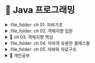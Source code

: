 # 📝 Java 프로그래밍

<details>
<summary> :file_folder: ch 01. 자바기초 </summary>
<div markdown="1">
  
## 📖 자바 프로그래밍 시작
### 💡 프로그래밍이란
- 프로그래밍: 컴퓨터가 일을 수행하도록 프로그래밍 언어로 명령어 집합(프로그램)을 만드는 일
- 컴파일: 프로그래밍 언어를 컴퓨터가 실행 가능한 기계어로 만드는 일
- 컴파일러: 기계어로 바꾸어 주는 프로그램(ex. 자바 컴파일러.gcc)
### 💡 자바프로그래밍의 특징
- 플랫폼에 영향을 받지 않으므로 다양한 환경에서 사용할 수 있다.
- 객체 지향 언어이기 때문에 유지보수가 쉽고 확장성이 좋다.
- 프로그램이 안정적이다.
- 풍부한 기능이 제공되는 오픈 소스이다.
### 💡 객체 지향 프로그래밍이 무엇인가?
- 프로그램의 구현을 시간의 흐름순이 아닌 객체간의 관계와 협력을 기반으로 프로그램 하는 것
- Object Oriented Programming(OOP) 이라고 함
- 사용 하는 언어: Java, C++, C#, Python, Javascript 등 다수

## 📖 변하지 않는 상수와 리터럴, 변수의 형 변환

### 💡 상수(constant) 선언하기

- 상수는 변하지 않는 수
- `final` 예약어를 사용하여 선언
- 상수를 사용하면 변하지 않는 값을 반복하여 사용할 때 의미있는 문자로 인식하기 쉽고 변하더라도 선언한 부분만 변경하면 되므로 여러부분을 수정할 필요가 없다.

```java
package ch10;

public class ConstantTest{
  public static void main(String[] args){

    final int MAX_NUM = 100;
    final int MIN_NUM;

    MIN_NUM = 0;

    System.out.println(MAX_NUM);
    System.out.println(MIN_NUM);
  }
}
```

### 💡 형 변환

- 서로 다른 자료형 간에 연산등의 수행을 위해 하나의 자료형으로 통일하는 것
- 묵시적 형 변환(explicit type conversion, 자동 현변환)과 명시적 형 변환(implicit tpye conversion, 강제 형변환)이 있음
- 바이트 크기가 작은 자료형에서 큰 자료형으로 형 변환은 자동으로 이루어 짐
- 덜 정밀한 자료형(정수)에서 더 정밀한 자료형(실수)으로 형 변환은 자동으로 이루어 짐

```java
package ch10;

  public class TypeConversionTest {
  public static void main(String[] args){

    double dNum = 1.2;
    float fNum = 0.9F;

    int iNum1 = (int)dNum + (int)fNum;
    int iNum2 = (int)(dNum + fNum);

    System.out.println(iNum1);
    System.out.println(iNum2);
  }
}
```

## 📖 연산자

### 💡 대입연산자 (assignment operator)

- 변수에 다른 변수나 값을 대입하는 연산자
- 이항 연산자 중 우선 순위가 가장 낮은 연산자들
- 왼족 변수 = 오른쪽 변수

### 💡 부호 연산자

- 단항 연산자
- 변수의 부호를 유지하거나 바꿈
- 실제 변수의 부호가 변하려면 대입 연산자를 사용해야함

### 💡 산술 연산자

- 사칙 연산자

| 연산자 | 기능                                                    | 연산 예 |
| :----: | ------------------------------------------------------- | ------- |
|   +    | 두 항을 더한다.                                         | 1+2     |
|   -    | 앞에 있는 항에서 뒤에 있는 항을 뺀다.                   | 1-2     |
|   \*   | 두 항을 곱한다.                                         | 1\*2    |
|   /    | 앞에 있는 항에서 뒤에 있는 항을 나우어 몫을 구한다.     | 4/3     |
|   %    | 앞에 있는 항에서 뒤에 있는 항을 나우어 나머지를 구한다. | 4%3     |

### 💡 논리 연산자

- 관계 연산자와 혼합하여 많이 사용됨
  | 연산자 | 기능 | 연산 예 |
  | :--: | -- | -- |
  | && (논리곱) | 두 항이 모두 참인 경우에만 결과 값이 참이다. | booleanval = (5 > 3) && (5 > 2); |
  | (논리합) | 두 항 중 하나의 항만 참이면 결과 값은 참이다. | booleanval = (5 > 3) || (5 < 2); |
  | ! (부정) | 단항 연산자이다. 참인 경우는 거짓으로 바꾸고, 거짓인 경우 참으로 바꾼다. | booleanval = !(5 > 3); |

### 💡 조건 연산자

- 삼항 연산자
- 조건식의 결과가 true인 경우와 거짓은 경우에 따라 다른 결과가 수행됨
- if 문을 간단히 표현할 때 사용할 수 있음
  | 연산자 | 기능 | 연산 예 |
  | :--: | -- | -- |
  | 조건식 ? 결과1 : 결과2 | 조건식이 참이면 결과1, 조건식이 거짓이면 결과2가 선택된다. | int num = (5 > 3) ? 10 : 20; |

### 💡 비트 연산자

- 대입연산자와 다른 연산자가 함께 쓰임

| 연산자 | 기능                  | 연산 예                                  |
| :----: | --------------------- | ---------------------------------------- | ----------------- |
|   ~    | 비트의 반전(1의 보수) | a = ~a;                                  |
|   &    | 비트 단위 AND         | 1 & 1 1반환 그 외는 0                    |
| (세로) | 비트 단위 OR          | 0                                        | 0 0반환 그 외는 1 |
|   ^    | 비트 단위 XOP         | 두개의 비트가 서로 다른 경우에 1을 반환  |
|   <<   | 왼쪽 shift            | a<<2 변수 a를 2비트 만큼 왼쪽으로 이동   |
|   <<   | 오른쪽 shift          | a>>2 변수 a를 2비트 만큼 오른쪽으로 이동 |

## 📖 조건문

### 💡 if 문 (만약에... 라면)

- 주어진 조건에 따라 다른 실행이 이루어 지도록 구현

### 💡 switch-case 문

- 비교 조건이 특정 값이나 문자열인 경우 사용
- break 문을 사용하여 각 조건이 만족되면 switch 블럭을 빠져나오도록 함

```java
package ch16;

import java.util.Scanner;

public class SwitchCaseTest {
  public static void main(String[] args){

    Scanner sc = new Scanner(System.in);
    int month = sc.nextInt();

    int day;
    switch(month){
      case 1, 3, 5, 7, 8, 10, 12 ->
        day = 31;
      case 2 ->
        day = 28;
      case 4, 6, 9, 11 ->
        day = 30;
      default -> {
        System.out.println("존재하지 않는 달 입니다.");
        day = -1;
      }
    }

   System.out.println(month + "월은 " + day + "일 입니다.");
  }
}
```

```java
package ch16;

import java.util.Scanner;

public class SwitchCaseTest {
  public static void main(String[] args){

    Scanner sc = new Scanner(System.in);
    int month = sc.nextInt();

    int day = switch(month){
      case 1, 3, 5, 7, 8, 10, 12 ->
        31;
      case 2 ->
        28;
      case 4, 6, 9, 11 ->
        30;
      default -> {
        System.out.println("존재하지 않는 달 입니다.");
        yield -1;
      }
    }

   System.out.println(month + "월은 " + day + "일 입니다.");
  }
}
```

## 📖 반복문

### 💡 while 문

- 주어진 조건에 맞는 동안 지정된 수행문을 반복적으로 수행하는 제어문
- 조건이 맞지 않으면 반복하던 수행을 멈추게 됨
- 조건은 주로 반복 횟수나 값을 비교의 결과에 따라 true, false 판단됨

```java
package ch18;

import java.util.Scanner;

public class WhileTest {
  public static void main(String[] args){

    Scanner sc = new Scanner(System.in);
    int input;
    int sum = 0;

    input = sc.nextInt();
    while(input != 0){
      sum += input;
      input = sc.nextInt();
    }

    System.out.println(sum);
  }
}
```

### 💡 do - while 문

- while문은 조건을 먼저 체크하고 반복 수행이 된다면, do-while문은 조건에 상관 없이 한번 수행하고 나서 조건을 체크

```java
package ch18;

import java.util.Scanner;

public class WhileTest {
  public static void main(String[] args){

    Scanner sc = new Scanner(System.in);
    int input;
    int sum = 0;

    do{
      input = sc.nextInt();
      sum += input;
    }while(input != 0);

    System.out.println(sum);
  }
}
```

## 📖 중간에 멈추는 break문, 무시하고 계속 진행하는 continue문

### 💡 break문 사용하기

- 감싸고 있는 제어문의 블록을 빠져 나오는 기능 (Switch문 에서도 사용)
- 반복문에서는 주로 조건문(if)와 같이 사용하여 조건에 해당되는 경우 반복수행을 멈추고 반복문 외부로 수행이 이동
- 여러 반복문이 중첩되어 있는 경우엔 break 문이 포함되어 있는 반복문만 빠져 나옴

```java
package ch21;

public class BreakTest {

  public static void main(String[] args){

    int sum = 0;
    int num;
    for(num = 1; num++) {
      sum += num;
      if(sum >= 100)
        break;
    }

    System.out.println(sum);
    System.out.println(num);
  }
}
```

### 💡 continue 문 사용하기

- 반복문 내부에서 조건문(if)와 같이 사용하며, 조건이 맞는 경우 (true 이면) 이후 반복문 블럭 내부의 다른 수행문들을 수행하지 않음

```java
// 1부터 100까지 숫자 중 3의 배수를 출력하는 코드

package ch21;

public class ContinueTest {

  public static void main(String[] args){

    int num;
    for(num = 1; num <= 100; num++) {

      if((num % 3) !=0) continue;

      System.out.println(num);
    }

  }

}

```

</div>
</details>

<details>
  <summary> :file_folder: ch 02. 객체지향 입문 </summary>
  <div markdown="1">
    
 ## 📖 객체와 객체지향 프로그래밍

### 💡 객체 (object)

- 의사나 행위가 미치는 대상 (사전적 의미)
- 구체적, 추상적 데이터의 단위 (학생, 회원, 생산, 주문, 배송)
- 물리적으로 존재하거나 추상적으로 생각할 수 잇는 것 중에서 자신의 속성을 가지고 있고 다른 것과 식별 가능한 것을 말한다.
- 객체는 속성과 동작으로 구성되어있다고 생각하면 되는데, 자바에서는 속성과 동작을 각각 필드(field)와 메소드(method)라고 생각하면 된다.

### 💡 객체 지향 프로그램 구현 방법

1.  객체를 정의한다.
2.  각 객체가 제공하는 기능들을 구현한다.
3.  각 객체가 제공하는 기능들 간의 (메세지 전달)을 통하여 객체간의 협력을 구현한다.

## ✏️ 생활 속에서 객체를 찾아 클래스 구현해보기

### 💡 클래스 (Class)

- 유사한 특징을 지닌 객체들의 속성을 묶어 놓은 집합이다.
- 객체를 만드는 기능을 수행한다.

```java
public class Student {

}
```

### 💡 클래스 특징

1. 캡슐화 + 정보은닉 (Encapsulation + Hiding information)

- 캡슐화란 관련있는 데이터와 합수를 하나로 묶는 것을 말한다.
- 정보은닉은 데이터를 보호하기 위해 클래스 외부에서 오픈하지 않은 것이다. (외부에서 멤버변수에 직접적인 접근이 불가능하게 만든다.)

2. 상속성 (Inheritance)

- 클래스의 멤버변수나 멤버 메소드를 상속해주거나 상속 받게 한다.

3. 다형성 (Polymorphism)

- 클래스이 다양한 모양이나 성질
- 부포 클래스로부터 상속받은 클래스의 다양한 형태를 제어할 수 있으며 이벤트 처리가 가능하다.

### 💡 클래스의 기본형식

```java
class 클래스명 {
  멤버필드 // 데이터 선언, 저장
  생성자 // 멤버필드 초기화
  메소드 // 데이터 입력, 연산, 출력
}
```

### 💡 클래스는 객체의 청사진이다.

- 객체의 속성은 클래스의 멤버 변수(member variable)로 선언한다.
- 학생 클래스

```java
public class Student {
  // 선언: 변수 만들기
  int studentNumber;
  String studentName;
  int majorCode;
  String majorName;
  int grade;
}
```

- 주문 클래스

```java
public class Oreder {
  int orderId;
  String buyerId;
  String sellerId;
  int productId;
  String orderDate;
}
```

### 💡 main 문에서 객체를 생성하면...

```java
public class StudentTest {
  public static void main(String[] args) {
    Student s = new Student();

    s.studentNumber = 1000;
    s.majorCode = 100;
    s.grade = 4;
  }
}
```

#### 생성과정

1. new 연산자가 s 객체에 저장될 메모리 공간 할당
2. 생성자가 s 객체를 초기화 (위에서는 default 생성자가 동작)
3. new 연산자가 새로 생성된 객체의 주소 s 변수에 저장
4. s 를 통해 Student 에 접근 가능

### 💡 클래스 메소드 정의

- 사용이유: 중복되는 코드의 반복적인 사용을 피할 수 있기 때문이다. 또한, 모듈화로 인하여 코드의 가독성이 좋아진다.
- 메소드를 작성할 때는 되도록 하나의 메소드가 하나의 기능만 수행하도록 작성하는 것이 좋다.
  <br>

- Student 를 예제로 학년을 변경하는 메소드를 정의 해보았다.

```java
void changeGrade(int newGrade) {
  grade = newGrade;
}
```

### 💡 객체 지향 프로그램을 구현할 때는

- 객체를 정의한다.
- 각 객체의 속성을 멤버 변수로 역할을 메서드로 구현한다.
- 각 객체간의 협력을 구현한다.

### 💡 클래스 코딩

- 클래스는 대문자로 시작하는 것이 좋다.
- java 파일 하나에 클래스는 여러 개가 있을 수 있지만, public 클래스는 하나이고, public 클래스와 java 파일의 이름은 동일하다.
- cannel notation 방식으로 하는 것이 좋다.

## 📖 함수와 메서드

### 💡 함수 (function)

- 하나의 기능을 수행하는 일련의 코드
- 구현된 함수는 호출하여 사용하고 호출된 함수는 기능이 끝나면 제어가 반환된다.
- 함수로 구현된 하나의 기능은 여러 곳에서 동일한 방식으로 호출되어 사용될 수 있다.

### 💡 함수 정의하기

```java
int add(int num1, int num2) {
// 반환값에 대한 데이터 타입: int 함수명()
// 반환을 안하는 경우: void 함수명()
  int result;
  result = num1 + num2;
  return result;
}
```

### 💡 함수 예제

```java
package ch03;
  public class FunctionTest {
      public static int addNaum(int num1, int num2) {
        int result;
        result = num1 + num2;
        return result;
      }

      public statuc void sayHello(string greeting) {
        System.out.println(greeting);
      }

      public statuc int clacSum() {
        int sum = 0;
        int i;

        for(i = 0; i <= 100; i++) {
          sum+=1;
        }

        return sum;
      }

    public static void main(String[] args) {

      int n1 = 10;
      int n2 = 20;

      int total = addNum(n1, n2);
      System.out.println(total);

      sayHello("안녕하세요");

      total = calcSum();
      System.out.println(total);

    }
}

```

### 💡 함수 호출과 스택 메모리

- 스택: 함수가 호출될 때 지역 변수들이 사용하는 메모리
- 함수의 수행이 끝나면 자동으로 반환되는 메모리

### 💡 메서드 (method)

- 객체의 기능을 구현하기 위해 클래스 내부에 구현되는 함수
- 멤버 함수(member function)이라고 함
- 메서드를 구현함으로써 객체의 기능이 구현됨
- 메서드의 이름은 그 객체를 사용하는 객체(클라이언트)에 맞게 짓는 것이 좋음

## 📖 멤버변수, 메서드 구현

### 💡 학생 클래스를 정의하고 이를 사용해보자

- 학생 클래스의 속성을 멤버 변수로 선언하고 메서드를 구현

```java
   public class Student {

       public int studentID;
       public String studentName;
       public String address;

       public void showStudentInfo() {
           Sustem.out.println(studentID + "학번 학생의 이름은" studentName + "이고, 주소는" + address + "입니다.");
       }

       public String getStudentName() {
           return studentName;
       }

       public String setStudentName(String name) {
           studentName = name;
       }
   }

    public class StudentTest {

        public static void main(String[] args) {

            Student studentLee = new Student(); // 생성자
            // 생성된 객체 studentLee: 인스턴스

            // 참조변수를 이용하여 호출
            studentLee.studentID = 12345;
            studentLee.setStudentName("Lee");
            studentLee.address = "서울 강남구";
            // 힙이라는 동적 메모리에 데이터를 저장

            studentLee.showStudentInfo();

    }


```

## 📖 인스턴스 생성과 힙 메모리

### 💡 인스턴스 (instance)

- 클래스는 객체의 속성을 정의하고, 기능을 구현하여 만들어 놓은 코드 상태
- 실제 클래스 기반으로 생성된 객체(인스턴스)는 각각 다른 멤버 변수값을 가지게 됨
- new 키워드를 사용하여 인스턴스 생성

### 💡 힙 메모리

- 생성된 인스턴스는 동적 메모리(heap memory)에 할당됨
- C나 C++ 언어에서는 사용한 동적 메모리를 프로그래머가 해제 시켜야함 (free나 delete 이용)
- 자바에서 Garbage Collector 가 주기적으로 사용하지 않는 메모리를 수거
- 하나의 클래스로 부터 여러개의 인스턴스가 생성되고 각각 다른 메모리 주소를 가지게 됨

### 💡 참조 변수, 참조 값

```java

   Student studentLee = new Student();
   studentLee.studentName = "홍길동";

   System.out.println(studentLee);

```

### 💡 용어정리

- 객체: 객체 지향 프로그램의 대상, 생성된 인스턴스
- 클래스: 객체를 프로그래밍 하리 위해 코드로 정의해 놓은 상태
- 인스턴스: new 키워드를 사용하여 클래스를 메모리에 생성한 상태
- 멤버 변수: 클래스의 속성, 특성
- 메서드: 멤버 변수를 이용하여 클래싀 기능을 구현한 함수
- 참조변수: 메모리에 생성된 인스턴스를 가리키는 변수
- 참조 값: 생성된 인스턴스의 메모리 주소 값

## 📖 생성자 (constructor)

### 💡 생성자

- 생성자 기본 문법 <class_name> ([<argument_list>]) {[<statements>]}
- 객체를 생성할 때 new 키워드와 함께 사용 - new Student();
- 생성자는 일반 함수처럼 기능을 호출하는 것이 아니고 객체를 생성하기 위해 new와 함께 호출됨
- 객체가 생성될 때 변수나 상수를 초기화하거나 다른 초기화 기능을 수행하는 메서드를 호출함
- 생성자는 반환 값이 없고, 클래스의 이름과 동일
- 대부분의 생성자는 외부에서 접근 가능하지만, 필요에 의해 private으로 선언되는 경우도 있음

### 💡 기본생성자(default constructor)

- 클래스에는 반드시 적어도 하나 이상의 생성자가 존재
- 클래스에 생성자를 구현하지 않아도 new 키워드와 함께 생성자를 호출할 수 있음
- 클래스에 생성자가 하나도 없는 경우 컴파일러가 생성자 코드를 넣어줌
- 매개 변수가 없음. 구현부가 없음

## :book: 여러가지 생성자를 정의하는 생성자 오버로딩 (overloading)

### 💡 생성자 정의하기

- 생성자를 구현해서 사용할 수 있음
- 클래스에 생성자를 따로 구현하면 기본 생성자 (default constructor)는 제공되지 않음
- 생성자를 호출하는 코드에서 여러 생성자 중 필요에 따라 호출해서 사용할 수 있음

  UserInfo.java

  ```java

  public class UserInfo (

      public String userId;
      public String userPassWord;
      public String userName;
      public String userAddress;
      public String phoneNumber;

      public UserInfo(){}

      public String UserInfo(Sting userIc, String userPassWord, String userName) {
          // 객체가 생성될 때 필요한 정보들을 생성
          this.userId = userId;
          this.userPassWord = userPassWord;
          this.userName = userName;
      }

      public String showUserInfo() {
          return "고객님의 아이디는 " + userId + "이고, 등록된 이름은 " + userName + "입니다.";
      }
  }

  ```

  UserInfoTest.java

  ```java

  public class UserInfoTest {
      public static void main(String[] args) {

          UserInfo userLee = new UserInfo();
          userLee.userId = "a12345";
          userLee.userPassWord = "zxsaqw12345";
          userLee.userName = "Lee";
          userLee.phoneNumber = "00012345678";
          userLee.userAddress = "Seoul, Korea";

          System.out.println(userLee.showUserInfo());

          UserInfo userKim = new UserInfo("b12345, "98760awsk", "Kim"");
          System.out.println(userKim.showUserInfo());
      }
  }

  ```

## 📖 참조 자료형 변수

### 💡 참조 자료형

- 변수의 자료형
  - 기본 자료형: int, long, float, double 등
  - 참조 자료형: String, Date, Student 등
- 클래스형으로 변수를 선언
- 기본 자료형은 사용하는 메모리의 크기가 정해져 있지만, 참조 자료형은 클래스에 따라 다름
- 참조 자료형을 사용할 때는 해당 변수에 대해 생성하여야 함(String 클래스는 예외적으로 생성하지 않고 사용할 수 있음)

## 📖 접근 제어 지시자(access modifier)와 정보은닉(imformation hiding)

### 💡 접근 제어 지시자 (access modifier)

- 클래외부에서 클래스의 멤버 변수, 메서드, 생성자를 사용할 수 있는지 여부를 지정하는 키워드
- `private` : 같은 클래스 내부에서만 접근 가능 (외부클래스, 상속 관계도 패키지가 다르면 접근불가
- 아무것도 없음 (default): 같은 패키지 내부에서만 접근 가능 (상속 관계라도 패키지가 다르면 접근 불가)
- `protected` : 같은 패키지나 상속 관계의 클래스에서 접근 가능하고 그 외 외부에서는 접근할 수 없음
- `public` : 클래스의 외부 어디서나 접근할 수 있음

### 💡 get() / set() 메서드

- private 으로 선언된 멤버 변수 (필드)에 대해 접근, 수정할 수 있는 메서드를 public으로 제공
- get() 메서드만 제공되는 경우 read-only 필드
- 이클립스에서 자동으로 생성

```java
public class BirthDay {
    private int day;
    private int month;
    private int year;

    private boolean isValid; // default 값 = false

    public int getDay() {
        return day;
    }

    public void setDay(int day) {
        this.day = day;
    }

    public int getMonth() {
        return month;
    }

    public void setMonth(int month) {
        if(month < 1 || month > 12) {
            isValid = false;
        }
        else {
            isValid = true;
            this.month = month;
        }

    }

    public int getYear() {
       return year;
    }

    public void setYear(int year) {
       this.year = year;
    }

    public void showDate() {
        if(isValid) {
            System.out.println(year + " " + month + " " + day);
        }
        else {
           System.out.println("유효하지 않는 날짜입니다.");
        }
    }
}
```

```java
public class BirthDayTest {

    public static void main(String[] args) {
        BirthDay date = new BirthDay();

        date.setYear(2019);
        date.setMonth(12);
        date.setDay(30);

        date.showDate();
    }
}
```

### 💡 정보은닉

- private으로 제어한 멤버 변수도 public 메서드가 제공되면 접근 가능하지만 변수가 public 으로 공개되었을 때보다 pivate 일 때 각 변수에 대한 제한을 public 메서드에서 제어할 수 있다.

```java
public void setMonth(int month) {
    if(month < 1 || month > 12) {
        isValid = false;
    }
    else {
        isValid = true;
        this.month = month;
    }

}
```

## 📖 캡슐화

### 💡 정보 은닉을 활용한 캡슐화

- 꼭 필요한 정보와 기능만 외부에 오픈함
- 대부분의 멤버 변수와 메서드를 감추고 외부에 통합된 인터페이스만은 제공하여 일관된 기능을 구현하게 함
- 각각의 메서드나 멤버변수를 접근함으로써 발생하는 오류를 최소화 한다.

## :book: 객체 자신을 가리키는 `this`

### 💡 this의 역할

- 인스턴스 자신의 메모리를 가리킴
- 생성자에서 또 다른 생성자를 호출할 때 사용
- 자신의 주소(참조값)을 반환함
- 생성된 인스턴스 메모리의 주소를 가짐
  - 클래스 내에서 참조변수가 가지는 주소 값과 동일한 주소값을 가지는 키워드

### 💡 생성자에서 다른 생성자를 호출하는 this

- 클래스에 생성자가 여러개인 경우, this를 이용하여 생성자에서 다른 생성자를 호출할 수 있음
- 생성자에서 다른 생성자를 호출하는 경우, 인스턴스의 생성이 완전하지 않은 상태이므로 this() statement 이전에 다른 statement를 쓸 수 없음

```java
public class Person{

    String name;
    int age;

    // 아래에 같은 함수가 있으므로 this로 호출하여 초기 설정을 해주는 것이다.
    public Person() {
        this("이름없음", 1);
        // 이것이 호출되는 순간에는 인스턴스가 아직 생성되지 않은 상태이다.
`        // 이것 이전에 코드를 넣게 되면 오류가 나게 된다.
    }

    public Person(String name, int age){ // 함수의 호출이 끝나야 인스턴스가 생성되는 것이다
        this.name = name;
        this.age = age;
    }

}
```

## 📖 여러 인스턴스에서 공통으로 사용하는 변수를 선언 - static 변수

### 💡 공통으로 사용하는 변수의 필요성

- 여러 인스턴스가 공유하는 기준 값이 필요한 경우
- 학생마다 새로운 학번 생성할 경우
- 카드 회사에서 카드를 새로 발급할 때마다 새로운 카드 번호를 부여할 경우
- 회사에 사원이 입사할 때 마다 새로운 사번이 필요한 경우

### 💡 static 변수 선언과 사용하기

- 인스턴스가 생성될 때 만들어지는 변수가 아닌, 처음 프로그램이 메모리에 로딩될 때 메모리를 할당
- 클래스 변수, 정적 변수 라고 하기도 함
- 인스턴스 생성과 상관없이 사용 가능하므로 클래스 이름으로 직접 참조

## 📖 변수의 유효 범위와 메모리

- 변수의 유효 범위와 생성과 솜ㄹ은 각 변수의 종류마다 다름
- 지역변수, 멤버변수, 클래스 변수는 유효범위와 life cycle, 사용하는 메모리도 다름
<table>
  <tr>
    <td>변수 유형</td>
    <td>선언 위치</td>
    <td>사용 범위</td>
    <td>메모리</td>
    <td>생성과 소멸</td>
  </tr>
  <tr>
    <td>
      지역변수  
      (로컬변수)
    </td>
    <td>함수 내부에 선언</td>
    <td>함수 내부에서만 사용</td>
    <td>스택</td>
    <td>함수가 호출될 때 생성되고 함수가 끝나면 소멸함</td>
  </tr>
  <tr>
    <td>
      멤버 변수  
      (인스턴스 변수)
    </td>
    <td>클래스 멤버 변수로 선언</td>
    <td>클래스 내부에서 사용하고 private이 아니면 참조 변수로 다른 클래스에서 사용 가능</td>
    <td>힙</td>
    <td>인스턴스가 생성될 때 힙에 생성되고, 가비지 컬렉터가 메모리를 수거할 때 소멸 됨</td>
  </tr>
  <tr>
    <td>
      static 변수  
      (쿨래스 변수)
    </td>
    <td>static 예약어를 사용하여 클래스 내부에 선언</td>
    <td>클래스 내부에서 사용하고 private이 아니면 클래스 이름으로 다른 클래스에서 사용 가능</td>
    <td>데이터 영역</td>
    <td>프로그램이 처음 시작할 때 상수와 함께 데이터 영역에 생성되고 프로그램이 끝나고 메모리를 해제할 때 소멸됨</td>
  </tr>
</table>
- static 변수는 프로그램이 메모리에 있는 동안 계속 그 영역을 차지하므로 너무 큰 메모리를 할당하는 것은 좋지 않음
- 클래스 내부의 여러 메서드에서 사용하는 변수는 멤버변수로 선언하는 것이 좋음
- 멤버 변수가 너무 많으면 인스턴스 생성 시 쓸데없는 메모리가 할당됩

## 📖 static 응용 - 싱글톤 패턴(singleton pattern)

### 💡 싱글톤 패턴이란?

- 프로그램에서 인스턴스가 단 한 개만 생성되어야 하는 경우 사용하는 디자인 패턴
- static 변수, 메서드를 활용하여 구현 할 수 있음

## 📖 자료를 순차적으로 한꺼번에 관리하는 방법 - 배열(array)

### 💡 배열이란

- 동일한 자료형의 순차적 자료 구조
- 인덱스 연산자를 이용하여 빠른 참조가 가능
- 물리적 위치와 논리적 위치가 동일
- 배열의 순서는 0부터 시작
- 자바에서는 객체 배열을 구현한 ArrayList를 많이 활용함

### 💡 배열 선언과 초기화

- 배열 선언하기

```java
  int[] arr1 = new int[10];
  int arr2[] =new int[10];
```

- 배열 초기화하기

```java
  int[] numbers = new int[] {10, 20, 30}; // 개수 생략해야함

  int[] numbers = (10, 20, 30); // new int[] 생략가능

  int[] ids;
  ids = new int[] {10, 20, 30}; // 선언 후 배열을 생성하는 경우는 new int[] 생략할 수 있음
```

### 💡 배열 사용하기

- 인덱스 연산자 활용 - 배열 요소가 저장된 메모리의 위치를 연산하여 찾아줌
- 배열을 이용하여 합을 구하기

```java
  int[] arr = new int[10];
  int total = 0;

  for(int i = 0, num = 1; i < arr.length; i++, num++) {
    arr[i] = num;
   }
    for(int num : arr) {
    total += num;
  }
  System.out.println(total);
```

## 📖 객체 배열 사용하기

### 💡 객체 배열 선언과 구현

- 기본 자료형 배열은 선언과 동시에 배열의 크기만큼의 메모리가 할당되지만, 객체 배열의 경우엔 요소가 되는 객체의 주소가 들어갈(4바이트, 8바이트)메모리만 할당되고 각 요소 객체는 생성하여 저장함
- null로 초기화

### 💡 객체 배열 복사하기

- System.arrayCopy(src, srcPos, dest, destPos, length) 자바에서 제공되는 배열 복사 메서드

## 📖 객체 배열을 구현한 클래스 ArrayList

### 💡 ArrayList의 주요 메서드

 <table>
    <tr>
     <td>메서드</td>
     <td>설명</td>
    </tr>
     <tr>
     <td>boolean add(E e)</td>
     <td>요소 하나를 배열에 추가합니다. E는 요소의 자료형을 의미합니다.</td>
    </tr>
     <tr>
     <td>int size()</td>
     <td>배열에 추가된 요소 전체 개수를 반환합니다.</td>
    </tr>
     <tr>
     <td>E get(int index)</td>
     <td>배열의 index 위치에 있는 요소 값을 반환합니다.</td>
    </tr>
     <tr>
     <td>E remeve(int index)</td>
     <td>배열의 index 위치에 있는 요소 값을 제거하고 그 값을 반환합니다.</td>
    </tr>
     <tr>
     <td>boolean isEmpty()</td>
     <td>배열이 비어있는지 확인합니다.</td>
    </tr>
 </table>
  </div>
</details>
    
<details>
<summary> 📁 ch 03. 객체지향 핵심  </summary>
<div markdown="1">
  
## 📖 객체간의 상속은 어떤 의미일까
### 💡 클래스 상송
- 새로운 클래스를 정의할 때 이미 구현된 클래스를 상속 받아서 속성이나 기능을 확장하여 클래스를 구현함
- 이미 구현된 클래스보다 더 구체적인 기능을 가진 클래스를 구현해야할 때 기본 클래스를 상속함
```text
  상속하는 클래스: 상위 클래스, parent class, base class, super class
  상속받는 클래스: 하위 클래스, child class, derived class, subclass
```
- 상속의 문법
```java
class B extends A {

}

```

extends 키워드 뒤에는 단 하나의 클래스만 올 수 있다, 자바는 단일 상속만을 지원한다.

### 💡 상속을 구현하는 경우
- 상위 클래스는 하위 클래스 보다 더 일반적인 개념과 기능을 가짐
- 하위 클래스는 상위 클래스 보다 더 구체적인 개념과 기능을 가짐
- 하위 클래스가 상위 클래스의 속성과 기능을 확장한다는 의미

## 📖 메서드 재정의하기(overriding)
### 💡 하위 클래스에서 메서드 재정의 하기
- 오버라이딩: 상위 클래스에 정의된 메서드의 구현 내용이 하위 클래스에서 구현할 내용과 맞지 않는 경우 하위 클래스에서 동일한 이름의 메서드를 재정의 할 수 있음
- 재정의하여 구현해야함

```java
  @Override
  public int calcPrice(int price) {
  bonusPoint += price * bonusRatio;
  return price - (int price * salesRatio);
```

### 💡 @overriding 애노테이션

- 애노테이션은 원래 주석이라는 의미
- 컴파일러에게 특별한 정보를 제공해주는 역할
<table>
  <tr>
    <td>애노테이션</td>
    <td>설명</td>
  </tr>
  <tr>
    <td>@Override</td>
    <td>재정의된 메서드라는 정보 제공</td>
  </tr>
  <tr>
    <td>@Functionallnteface</td>
    <td>함수형 인터페이스라는 정보 제공</td>
  </tr>
  <tr>
    <td>@Deprecated</td>
    <td>이후 버전에서 사용되지 않을 수 있는 변수, 메서드에 사용됨</td>
  </tr>
  <tr>
    <td>@SuppressWarnings</td>
    <td>특정 경고가 나타나지 않도록 함</td>
  </tr>
</table>
- @Overriding 애노테이션은 재정의 된 메서드라는 의미로 선언부가 기존의 메서드와 다른 경우 엘가 남

## 📖 메서드 재정의와 가상 메서드 원리

### 💡 메서드는 어떻게 호출되고 실행되는가?

- 메서드(함수)의 이름은 주소값을 나타냄
- 메서드는 명령어의 set 이고 프로그램이 로드되면 메서드 영역(코드 영역)에 명령어 set이 위치
- 해당 메서드가 호출 되면 명령어 set 이 있는 주소를 찾아 명령어가 실행됨
- 이때 메서드에서 사용하는 변수들은 스택 메모리에 위치 하게됨
- 따라서 다른 인스턴스라도 같은 메서드의 코드는 같으므로 같은 메서드가 호출됨
- 인스턴스가 생성되면 변수는 힙 메모리에 따로 생성되지만, 메서드 명령어 set은 처음 한번만 로드됨

### 💡 가상메서드의 원리

- 가상 메서드 테이블에서 해당 메서드에 대한 주소를 가지고 있음
- 재정의된 경우는 재정의된 메서드의 주소를 가리킴

## 📖 다형성과 다형성을 사용하는 이유

### 💡 다형성이란?

- 하나의 코드가 여러 자료형으로 구현되어 실행하는 것
- 같은 코드에서 여러 다른 실행 결과가 나옴
- 정보은닉, 상속과 더불어 객체지향 프로그래밍의 가장 큰 특징 중 하나임
- 다형성을 잘 활용한다면 유연하고 확장성있고, 유지봇가 편리한 프로그램을 만들 수 잇음

## 📖 상속에서 클래스 생성 과정과 형 변환

### 💡 super 키워드

- 하위클래스에서 가지는 사우이클래스에 대한 참조값
- super()는 상위클래스의 기본 생성자를 호출함
- 하위클래스에서 명시적으로 상위클래스의 생성자를 호출하지 않으면 super()가 호출됨

## 📖 다운캐스팅과 instanceof

### 💡 다운캐스팅(downcasting)

- 업캐스팅된 클래스를 다시 원래의 타입으로 형 변환
- 하위 클래스로의 형 변환은 명시적으로 해야함

```java
Customer vc = new VIPCustomer();    // 묵시적
VIPCustomer vCustomer = (VIPCustomer)vc;       // 명시적
```

### 💡 instanceof를 이용하여 인스턴스의 형 체크

- 원래 인스턴스의 형이 맞는지 여부를 체크하는 키워드 맞으면 true 아니면 false를 반환
</div>
</details>

<details>
<summary> :file_folder: ch 04. 자바의 유용한 클래스들 </summary>
<div markdown="1">

## 01. Object 클래스 - 모든 클래스의 최상위 클래스

### 💡 toSring() 메서드

- 객체의 정보를 String 으로 바꾸어서 사용할 때 쓰임
- String 이나 Integer 클래스는 이미 재정의되어 있음

## 02. Object 클래스의 메서드 활용

### 💡 equals() 메서드

- 두 인스턴스의 주소값을 비교하여 true/false 반환
- 재정의 하여 두 인스턴스가 논리적으로 동일함의 여부를 구현
- 인스턴스가 다르더라도 논리적으로 동릴한 경우 true를 반환하도록 재정의 할 수 있음

### 💡 hashCode() 메서드

- hashCode()는 인스턴의 저장 주소를 반환
- 힙메모리에 인스턴스가 저장되는 방식이 hash 방식
- hash: 정보를 저장, 검색하는 자료구조

### 💡 clone() 메서드

- 객체의 원본을 복제하는데 사용하는 메서드
- 생성과정의 복잡한 과정을 반복하지 않고 복제할 수 잇음
- 객체보호관점에서 위배될 수 있음 -> `implements Cloneable`을 명시해줘야함

## 03. String, StringBuilder, StringBuffer 클래스, text block

### 💡 String 클래스

- 힙 메모리에 인스턴스로 생성되는 경우와 상수 풀에 있는 주소를 참조하는 두 가지 방법
- 힙 메모리는 생성될 때마다 다른 주소 값을 가지지만, 상수 풀의 문자열은 모두 같은 주소 값을 가짐
- 한번 생성된 String은 불변

### 💡 StringBuilder, StringBuffer 활용하기

- concat 함수를 사용하여 두 문자를 합치면 메모리 낭비발생 -> `StringBuilder, StringBuffer 활용`
- 내부적으로 가변적인 char[]를 멤버변수로 가짐
- 단일 Thread 프로그램에서는 StringBuilder 사용을 권장
- toString() 메서드로 String 반환

## 04. class 클래스 사용하기

### 💡 Class 클래스

- 자바의 모든 클래스와 인터페이스는 컴파일 후 class 파일이 생성됨
- Classs 클래스는 컴파일 된 class 파일을 로드하여 객체를 동적 로드하고, 정보를 가져오는 메서드가 제공됨
- ClassforName("클래스이름") 메서드로 클래스를 동적으로 로드함

```java
Class c = Class.forName("java.lang.String");
```

- 생성된 인스턴스에서 Class 클래스 가져오기

```java
String s = new String();
Class c = s.getClass();
```

### 💡 동적 로딩

- 컴파일 시에 데이터 타입이 binding 되는 것이 아닌, 실행 중에 데이터 타입을 binding 하는 방법
- 컴파일 시에 타입이 정해지지 않으므로 동적 로딩 시 오류가 발생하면 프로그램의 심각한 장개가 발생 가능

### 💡 Class의 newInstance() 메서드로 인스턴스 생성

new 키워드를 사용하지 않고 클래스 정보를 활용하여 인스턴스 생성

</div>
</details>

<details>
<summary> :file_folder: ch 05. 자바와 자료구조 </summary>
<div markdown="1">

## 📖 01. 여러가지 자료구조에 대해 알아보기

### :one: 자료구조란 무엇일까

- 프로그램에서 사용할 많은 데이터를 메모리 상에서 관리하는 여러 구현방법들
- 효율적인 자료구조가 성능 좋은 알고리즘의 기반이 됨
- 자료의 효율적인 관리는 프로그램의 수행속도와 일접한 관련이 있음

### :two: 자료구조의 종류

- `배열`: 선형으로 자료를 관리. 정해진 크기의 메모리를 먼저 할당받아 사용하고, 자료의 물리적 위치와 논리적 위치가 같음
- `연결리스트`: 선형으로 자료를 관리. 자료가 추가될때마다 메모리를 할당 받고, 자료는 링트로 연결됨. 자료의 물리적 위치와 논리적 위치가 다를 수 있음
- `스택`: 가장 나중에 입력된 자료가 가장 먼저 출력되는 자료구조 (Last in Firsr Out)
- `큐`: 가장 먼저 입력된 자료가 가장먼저 출력되는 자료구조(First in First Ouut)
- `트리`: 부모 노드와 자식 노드 간의 연결로 이루어진 자료구조
  - <b>힙(heap)</b> : priority queue를 구현 (우선 큐)
  - <b>이진 트리(binary tree)</b> : 부모노드에 자식노드가 두개 이하인 트리
- `해싱`: 자료를 검색하기 위한 자료구조
  - 검색을 위한 자료구조
  - key에 대한 자료를 검색하기 위한 사전 개념의 자료구조
  - key는 유일하고 이에 대한 value를 쌍으로 저장
  - 들어오는 순서와는 상관없음
  - jdk 클래스: HashMap, Properties

## 📖 배열의 특징

- 동일한 데이터 타입을 순서에 따라 관리하는 자료구조
- 정해진 크기가 있음
- 요소의 추가와 제거 시 다른 요소들의 이동이 필요함
- jdk 클래스: ArrayList, Vector

## 📖 연결리스트의 특징

- 동일한 데이터 타입을 순서에 따라 관리하는 자료구조
- 자료를 저장하는 노드에는 자료와 다음 요소를 가리키는 링크(포인터)가 잇음
- 자료가 추가 될때 노드 만큼의 메모리를 할당 받고 이전 노드의 링크로 연결함 (정해진 크기가 없음)
- 연결 리스트의 i 번째 요소를 찾는게 걸리는 시간은 요소의 개수에 비례 : O(n)

## 📖 스택(Stack)의 특징

- 맨 마지막 위치(top)에서만 자료를 추가,삭제, 꺼내올 수 있음 ( 중간의 자료를 꺼낼 수 없음)
- Last In First Out ( 후입선출 ) 구조
- 상자가 쌓여있는 모양
- 가장 최근의 자료를 찾아오거나 게임에서 히스토리를 유지하고 이를 무를때 사용할 수 있음
- 함수의 메모리는 호출 순서에 따른 stack 구조

## 📖 큐(Queue)의 특징

- 맨 앞(front) 에서 자료를 꺼내거나 삭제하고, 맨 뒤(rear)에서 자료를 추가
- Fist In First Out (선입선출) 구조
- 일렬로 줄 서 있는 모양
- 순차적으로 입력된 자료를 순서대로 처리하는데 많이 사용되는 자료구조
- 콜센터에 들어온 문의 전화, 메세지 큐 등에 활용됨
</div>
</details>

<details>
<summary> 📁 개인공부  </summary>
<div markdown="1">
  <br>
  <details>
  <summary> 📖 자바 입출력 - bufferedreader, bufferedwriter </summary>

## 📖 자바 입출력 - bufferedreader, bufferedwriter

### 💡 개념

#### 버퍼(buffer)

> - 데이터를 한 곳에서 다른 한 곳으로 전송하는 동안 일시적으로 그 데이터를 보관하는 임시 메모리 영역
> - 입출력 속도 향상을 위해 버퍼 사용
> - 속도가 빠르다

### 💡 주요 용어

#### 버퍼 플러시(buffer flush)

###### &nbsp;&nbsp;&nbsp;&nbsp;&nbsp;버퍼에 남아 있는 데이터를 출력(버퍼를 비우는 동작)

#### 버퍼를 이용한 입력: `BufferedReader`

#### 버퍼를 이용한 출력: `BufferedWriter`

### BufferedReader

### BufferedWriter

  </details>

  <details>
  <summary> 📖 백트래킹(Baktracking) </summary>

## 📖 백트래킹(Baktracking)

- 해를 찾아가는 도중, 진행 중인 지금의 경로가 해가 될 것 같지 않으면 그 경로를 더이상 가지 않고 되돌아가는 것
- 모든 경우의 수를 전부 고려하는 알고리즘
- 상태공간을 트리로 나타낼수 있을 때 적합한 방식이다.
- 반복문의 횟수까지 줄일 수 있으므로 효율적이다.
- 가지치기라고도 한다.
- 모든 가능한 경우의 수 중 특정 조건을 만족하는 경우만을 살펴본다.
- 그 값이 답이 되는 값인지 판단한다. 그렇지 않으면 그 부분까지 탐색하지 않고 가지치기를 한다.

### 💡 백트래킹 동작 방식

    1. 백트래킹은 상태공간트리에서 DFS를 실시한다.
    2. 이때 이 노드가 유망한 노드인지, 즉 해가 될 가능성이 있는 노드인지 확인한다.
    3. 유망한 노드일 경우 그 자식 노드를 계속 탐색한다.
    4. 유망하지 않은 노드일 경우 그 자식노드를 탐색하지 않고 중단한다.

  </details>
  
  
</div>
</details>
